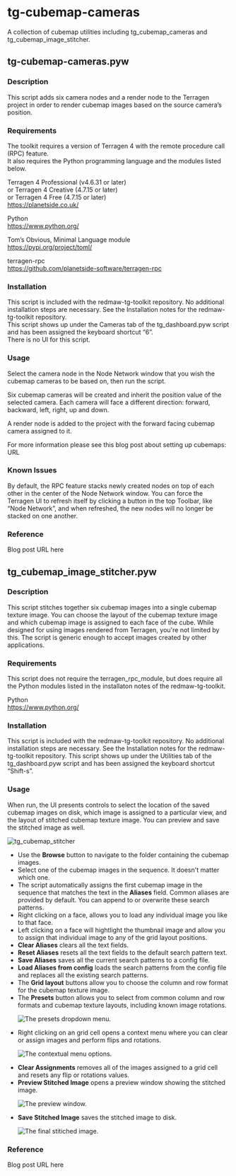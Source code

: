# tg-cubemap-cameras
A collection of cubemap utilities including tg_cubemap_cameras and tg_cubemap_image_stitcher.

## tg-cubemap-cameras.pyw
### Description
This script adds six camera nodes and a render node to the Terragen project in order to render cubemap images based on the source camera’s position.

### Requirements
The toolkit requires a version of Terragen 4 with the remote procedure call (RPC) feature. <br>
It also requires the Python programming language and the modules listed below. <br>

Terragen 4 Professional (v4.6.31 or later) <br>
or Terragen 4 Creative (4.7.15 or later) <br>
or Terragen 4 Free (4.7.15 or later) <br>
https://planetside.co.uk/ <br>

Python <br>
https://www.python.org/ <br>

Tom’s Obvious, Minimal Language module <br>
https://pypi.org/project/toml/ <br>

terragen-rpc <br>
https://github.com/planetside-software/terragen-rpc <br>

### Installation
This script is included with the redmaw-tg-toolkit repository.  No additional installation steps are necessary.  See the Installation notes for the redmaw-tg-toolkit repository. <br>
This script shows up under the Cameras tab of the tg_dashboard.pyw script and has been assigned the keyboard shortcut “6”. <br>
There is no UI for this script. <br>

### Usage
Select the camera node in the Node Network window that you wish the cubemap cameras to be based on, then run the script.<br>

Six cubemap cameras will be created and inherit the position value of the selected camera. Each camera will face a different direction: forward, backward, left, right, up and down. <br>

A render node is added to the project with the forward facing cubemap camera assigned to it. <br>

For more information please see this blog post about setting up cubemaps: URL <br>

### Known Issues
By default, the RPC feature stacks newly created nodes on top of each other in the center of the Node Network window.  You can force the Terragen UI to refresh itself by clicking a button in the top Toolbar, like “Node Network”, and when refreshed, the new nodes will no longer be stacked on one another.

### Reference
Blog post URL here

## tg_cubemap_image_stitcher.pyw
### Description
This script stitches together six cubemap images into a single cubemap texture image.  You can choose the layout of the cubemap texture image and which cubemap image is assigned to each face of the cube. While designed for using images rendered from Terragen, you're not limited by this.  The script is generic enough to accept images created by other applications.

### Requirements
This script does not require the terragen_rpc_module, but does require all the Python modules listed in the installaton notes of the redmaw-tg-toolkit.<br>

Python <br>
https://www.python.org/ <br>

### Installation
This script is included with the redmaw-tg-toolkit repository.  No additional installation steps are necessary.  See the Installation notes for the redmaw-tg-toolkit repository. This script shows up under the Utilities tab of the tg_dashboard.pyw script and has been assigned the keyboard shortcut “Shift-s”. <br>

### Usage
When run, the UI presents controls to select the location of the saved cubemap images on disk, which image is assigned to a particular view, and the layout of stitched cubemap texture image.  You can preview and save the stitched image as well.

![tg_cubemap_stitcher](images/tg_cubemap_image_stitcher_UI.jpg)

<ul>
<li>Use the <b>Browse</b> button to navigate to the folder containing the cubemap images. </li>
<li>Select one of the cubemap images in the sequence.  It doesn't matter which one. </li>
<li>The script automatically assigns the first cubemap image in the sequence that matches the text in the <b>Aliases</b> field.  Common aliases are provided by default.  You can append to or overwrite these search patterns.</li>
<li>Right clicking on a face, allows you to load any individual image you like to that face.</li>
<li>Left clicking on a face will hightlight the thumbnail image and allow you to assign that individual image to any of the grid layout positions.</li>
<li><b>Clear Aliases</b> clears all the text fields.</li>
<li><b>Reset Aliases</b> resets all the text fields to the default search pattern text.</li>
<li><b>Save Aliases</b> saves all the current search patterns to a config file.</li>
<li><b>Load Aliases from config</b> loads the search patterns from the config file and replaces all the existing search patterns.</li>
<li>The <b>Grid layout</b> buttons allow you to choose the column and row format for the cubemap texture image.</li>
<li>The <b>Presets</b> button allows you to select from common column and row formats and cubemap texture layouts, including known image rotations.</li>

![The presets dropdown menu.](images/tg_cubemap_image_stitcher_output_presets.jpg)

<li>Right clicking on an grid cell opens a context menu where you can clear or assign images and perform flips and rotations.</li>

![The contextual menu options.](images/tg_cubemap_image_stitcher_context_menu.jpg)

<li><b>Clear Assignments</b> removes all of the images assigned to a grid cell and resets any flip or rotations values.</li>
<li><b>Preview Stitched Image</b> opens a preview window showing the stitched image.</li>

![The preview window.](images/tg_cubemap_image_stitcher_preview_3x2_unity.jpg)

<li><b>Save Stitched Image</b> saves the stitched image to disk.</li>

![The final stitiched image.](images/tg_cubemap_image_stitcher_final_4x3_unity.jpg)

</ul>


### Reference
Blog post URL here